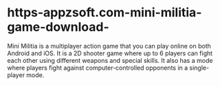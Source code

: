 # https-appzsoft.com-mini-militia-game-download-
Mini Militia is a multiplayer action game that you can play online on both Android and iOS. It is a 2D shooter game where up to 6 players can fight each other using different weapons and special skills. It also has a mode where players fight against computer-controlled opponents in a single-player mode. 
